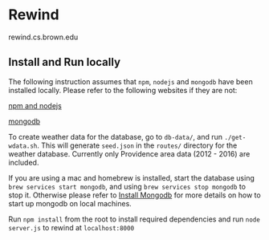 # Rewind

rewind.cs.brown.edu


## Install and Run locally

The following instruction assumes that ```npm```, ```nodejs``` and ```mongodb``` have been installed locally. Please refer to the following websites if they are not:

[npm and nodejs](https://nodejs.org/en/download/package-manager/)

[mongodb](https://docs.mongodb.com/manual/administration/install-community/)

To create weather data for the database, go to ```db-data/```, and run ```./get-wdata.sh```. This will generate ```seed.json``` in the ```routes/``` directory for the weather database. Currently only Providence area data (2012 - 2016) are included.

If you are using a mac and homebrew is installed, start the database using ```brew services start mongodb```, and using ```brew services stop mongodb``` to stop it. 
Otherwise please refer to [Install Mongodb](https://docs.mongodb.com/manual/administration/install-community/) for more details on how to start up mongodb on local machines.


Run ```npm install``` from the root to install required dependencies and run ```node server.js``` to rewind at ```localhost:8000```




